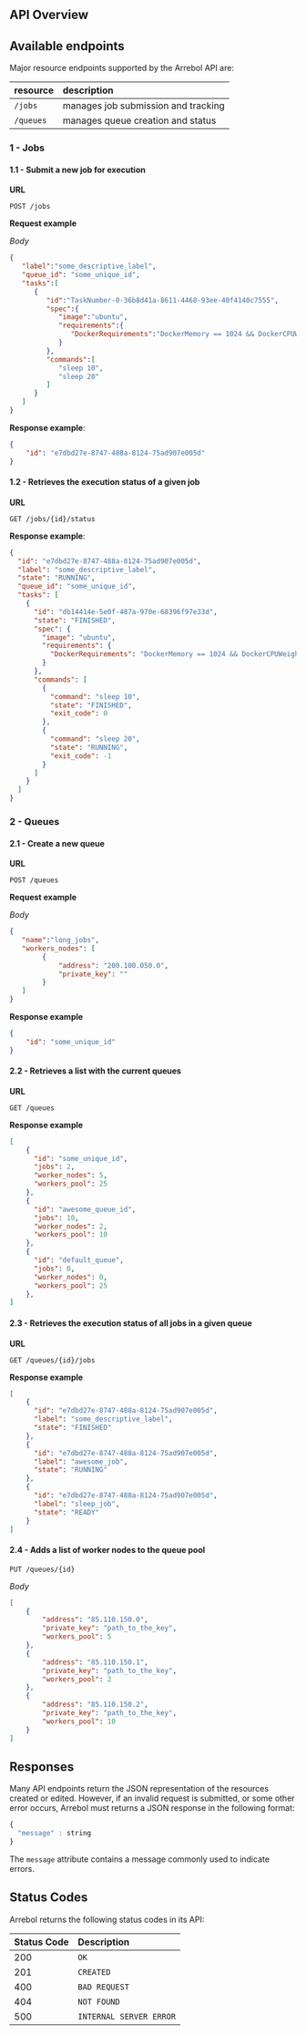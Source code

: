 ## API Overview

## Available endpoints
Major resource endpoints supported by the Arrebol API are:

| resource      | description                       |
|:--------------|:----------------------------------|
| `/jobs`      | manages job submission and tracking
| `/queues`    | manages queue creation and status

### 1 - Jobs

#### 1.1 - Submit a new job for execution
**URL**

```http
POST /jobs
```

**Request example**

*Body*

```json
{
   "label":"some_descriptive_label",
   "queue_id": "some_unique_id",
   "tasks":[
      {
         "id":"TaskNumber-0-36b8d41a-8611-4468-93ee-40f4140c7555",
         "spec":{
            "image":"ubuntu",
            "requirements":{
               "DockerRequirements":"DockerMemory == 1024 && DockerCPUWeight == 512"
            }
         },
         "commands":[
            "sleep 10",
            "sleep 20"
         ]         
      }
   ]
}
```

**Response example**:

```json
{
	"id": "e7dbd27e-8747-488a-8124-75ad907e005d"
}
```

#### 1.2 - Retrieves the execution status of a given job

**URL**
```http
GET /jobs/{id}/status
```

**Response example**:
```json
{
  "id": "e7dbd27e-8747-488a-8124-75ad907e005d",
  "label": "some_descriptive_label",
  "state": "RUNNING",
  "queue_id": "some_unique_id",
  "tasks": [
    {
      "id": "db14414e-5e0f-487a-970e-68396f97e33d",
      "state": "FINISHED",
      "spec": {
        "image": "ubuntu",
        "requirements": {
          "DockerRequirements": "DockerMemory == 1024 && DockerCPUWeight == 512"
        }
      },
      "commands": [
        {
          "command": "sleep 10",
          "state": "FINISHED",
          "exit_code": 0
        },
        {
          "command": "sleep 20",
          "state": "RUNNING",
          "exit_code": -1
        }
      ]
    }
  ]
}
```

### 2 - Queues

#### 2.1 - Create a new queue

**URL**
```http
POST /queues
```

**Request example**

*Body*
```json
{
   "name":"long_jobs",
   "workers_nodes": [
       	{
       	    "address": "200.100.050.0",
       	    "private_key": ""
    	}
   ]
}
```

**Response example**
```json
{
	"id": "some_unique_id"
}
```

#### 2.2 - Retrieves a list with the current queues

**URL**

```http
GET /queues
```

**Response example**
```json
[
    {
      "id": "some_unique_id",
      "jobs": 2,
      "worker_nodes": 5,
      "workers_pool": 25
    },
    {
      "id": "awesome_queue_id",
      "jobs": 10,
      "worker_nodes": 2,
      "workers_pool": 10
    },
    {
      "id": "default_queue",
      "jobs": 0,
      "worker_nodes": 0,
      "workers_pool": 25      
    },
]
```

#### 2.3 - Retrieves the execution status of all jobs in a given queue

**URL**

```http
GET /queues/{id}/jobs
```

**Response example**
```json
[
    {
      "id": "e7dbd27e-8747-488a-8124-75ad907e005d",
      "label": "some_descriptive_label",
      "state": "FINISHED"
    },
    {
      "id": "e7dbd27e-8747-488a-8124-75ad907e005d",
      "label": "awesome_job",
      "state": "RUNNING"
    },
    {
      "id": "e7dbd27e-8747-488a-8124-75ad907e005d",
      "label": "sleep_job",
      "state": "READY"
    }
]
```

#### 2.4 - Adds a list of worker nodes to the queue pool

```http
PUT /queues/{id}
```

*Body*
```json
[
   	{
   	    "address": "85.110.150.0",
   	    "private_key": "path_to_the_key",
	    "workers_pool": 5
	},
	{
   	    "address": "85.110.150.1",
   	    "private_key": "path_to_the_key",
	    "workers_pool": 2
	},
	{
   	    "address": "85.110.150.2",
   	    "private_key": "path_to_the_key",
	    "workers_pool": 10
	}
]
```

## Responses

Many API endpoints return the JSON representation of the resources created or edited. However, if an invalid request is submitted, or some other error occurs, Arrebol must returns a JSON response in the following format:

```javascript
{
  "message" : string  
}
```

The `message` attribute contains a message commonly used to indicate errors.


## Status Codes

Arrebol returns the following status codes in its API:

| Status Code | Description |
| :--- | :--- |
| 200 | `OK` |
| 201 | `CREATED` |
| 400 | `BAD REQUEST` |
| 404 | `NOT FOUND` |
| 500 | `INTERNAL SERVER ERROR` |
